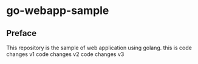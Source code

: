 # go-webapp-sample



## Preface
This repository is the sample of web application using golang.
this is code changes v1
code changes v2
code changes v3
